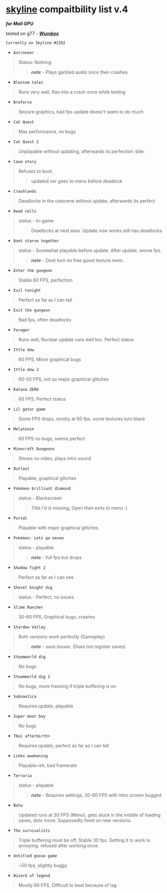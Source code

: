 # [skyline](https://skyline-emu.one) compaitbility list v.4

***for Mali GPU***

tested on g77 - [***Wumbee***](https://github.com/Wumbee01)

``Currently on Skyline #2192``

- ``Astroneer``
>Status: Nothing.
>>***note*** - Plays garbled audio once then crashes

- ``Blossom tales``
>Runs very well, Ran into a crash once while testing

- ``Broforce``
>Seizure graphics, bad fps update doesn't seem to do much

- ``Cat Quest``
>Max performance, no bugs

- ``Cat Quest 2``
>Unplayable without updating, afterwards its perfection :bite:

- ``Cave story``
>Refuses to boot,
>>updated ver goes to menu before deadlock

- ``Crashlands``
>Deadlocks in the cutscene without update, afterwards its perfect

- ``Dead cells``
> status - In-game
>>Deadlocks at next area. Update now works still has deadlocks

- ``Dont starve together``
> status - Somewhat playable before update. After update, worse fps.
>>***note*** - Dont turn on free guest texture mem.

- ``Enter the gungeon``
>Stable 60 FPS, perfection

- ``Evil tonight``
>Perfect as far as I can tell

- ``Exit the gungeon``
>Bad fps, often deadlocks

- ``Forager``
>Runs well, Nuclear update runs well too. Perfect status

- ``Ittle dew``
>60 FPS, Minor graphical bugs

- ``Ittle dew 2``
>60-50 FPS, not so major graphical glitches

- ``Katana ZERO``
>60 FPS, Perfect status

- ``Lil gator game``
>Some FPS drops, mostly at 60 fps. some textures turn black

- ``Melatonin``
>60 FPS no bugs, seems perfect

- ``Minecraft Dungeons``
>Shows no video, plays intro sound

- ``Outlast``
>Playable, graphical glitches

- ``Pokémon brilliant diamond``
> status - Blackscreen
>>Title I'd is missing,
>>Open then exits to menu :(

- ``Portal``
>Playable with major graphical glitches

- ``Pokémon: Lets go eevee``
>status - playable
>>***note*** - full fps but drops
    
- ``Shadow fight 2``
>Perfect as far as I can see

- ``Shovel knight dig``
>status - Perfect, no issues.

- ``Slime Rancher``
>30-60 FPS, Graphical bugs, crashes

- ``Stardew Valley``
>Both versions work perfectly (Gameplay)
>>***note*** -  save issues. (Does not register saves)

- ``Steamworld dig``
>No bugs

- ``Steamworld dig 2``
>No bugs, more freezing if triple buffering is on

- ``Subnautica``
>Requires update, playable

- ``Super meat boy``
>No bugs

- ``Tboi afterbirth+``
>Requires update, perfect as far as I can tell

- ``Links awakening``
>Playable-ish, bad framerate

- ``Terraria``
> status - playable
>>***note*** - Requires settings, 30-60 FPS with intro screen bugged

- ``Botw``
>Updated runs at 30 FPS (Menu), gets stuck in the middle of loading saves, dots move. Supposedly fixed on new versions.

- ``The survivalists``
>Triple buffering must be off, Stable 30 fps. Getting it to work is annoying. refused after working once.

- ``Untitled goose game``
>~50 fps, slightly buggy

- ``Wizard of legend``
>Mostly 60 FPS, Difficult to beat because of lag

